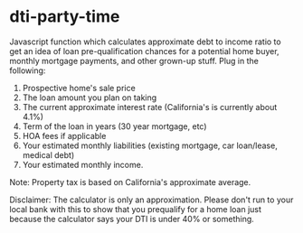 dti-party-time
==============

Javascript function which calculates approximate debt to income ratio to get an idea of loan pre-qualification chances for a potential home buyer, monthly mortgage payments, and other grown-up stuff. Plug in the following:

1. Prospective home's sale price 
2. The loan amount you plan on taking
3. The current approximate interest rate (California's is currently about 4.1%)
4. Term of the loan in years (30 year mortgage, etc) 
5. HOA fees if applicable 
6. Your estimated monthly liabilities (existing mortgage, car loan/lease, medical debt) 
7. Your estimated monthly income.

Note: Property tax is based on California's approximate average.

Disclaimer: The calculator is only an approximation. Please don't run to your local bank with this to show that you prequalify for a home loan just because the calculator says your DTI is under 40% or something.
